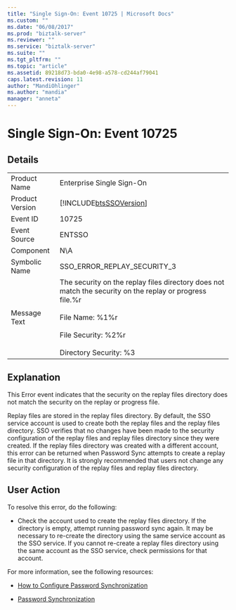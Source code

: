 ```yaml
---
title: "Single Sign-On: Event 10725 | Microsoft Docs"
ms.custom: ""
ms.date: "06/08/2017"
ms.prod: "biztalk-server"
ms.reviewer: ""
ms.service: "biztalk-server"
ms.suite: ""
ms.tgt_pltfrm: ""
ms.topic: "article"
ms.assetid: 89218d73-bda0-4e98-a578-cd244af79041
caps.latest.revision: 11
author: "MandiOhlinger"
ms.author: "mandia"
manager: "anneta"
---
```

# Single Sign-On: Event 10725
## Details  
  
|||  
|-|-|  
|Product Name|Enterprise Single Sign-On|  
|Product Version|[!INCLUDE[btsSSOVersion](../includes/btsssoversion-md.md)]|  
|Event ID|10725|  
|Event Source|ENTSSO|  
|Component|N\A|  
|Symbolic Name|SSO_ERROR_REPLAY_SECURITY_3|  
|Message Text|The security on the replay files directory does not match the security on the replay or progress file.%r<br /><br /> File Name: %1%r<br /><br /> File Security: %2%r<br /><br /> Directory Security: %3|  
  
## Explanation  
 This Error event indicates that the security on the replay files directory does not match the security on the replay or progress file.  
  
 Replay files are stored in the replay files directory. By default, the SSO service account is used to create both the replay files and the replay files directory. SSO verifies that no changes have been made to the security configuration of the replay files and replay files directory since they were created. If the replay files directory was created with a different account, this error can be returned when Password Sync attempts to create a replay file in that directory. It is strongly recommended that users not change any security configuration of the replay files and replay files directory.  
  
## User Action  
 To resolve this error, do the following:  
  
-   Check the account used to create the replay files directory. If the directory is empty, attempt running password sync again. It may be necessary to re-create the directory using the same service account as the SSO service. If you cannot re-create a replay files directory using the same account as the SSO service, check permissions for that account.  
  
 For more information, see the following resources:  
  
-   [How to Configure Password Synchronization](../core/how-to-configure-password-synchronization.md)  
  
-   [Password Synchronization](../core/password-synchronization2.md)